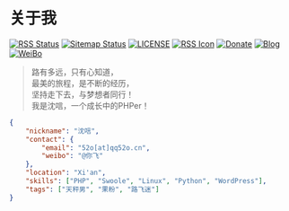 # 关于我

[![RSS Status](https://github.com/lufei/notes/workflows/RSS/badge.svg)](https://github.com/lufei/notes/actions)
[![Sitemap Status](https://github.com/lufei/notes/workflows/Sitemap/badge.svg)](https://github.com/lufei/notes/actions)
[![LICENSE](https://img.shields.io/github/license/lufei/notes)](https://github.com/lufei/notes/blob/master/LICENSE)
[![RSS Icon](https://img.shields.io/badge/RSS-Atom-orange)](https://notes.qq52o.me/feed.xml)
[![Donate](https://img.shields.io/badge/paypal-donate-ff69b4.svg)](https://paypal.me/lufeidot)
[![Blog](https://img.shields.io/badge/Blog-qq52o.me-blue)](https://qq52o.me)
[![WeiBo](https://cdn.jsdelivr.net/gh/jaywcjlove/sb@gh-pages/ico/weibo.svg)](https://weibo.com/i3l4521)

> 路有多远，只有心知道，  
> 最美的旅程，是不断的经历，  
> 坚持走下去，与梦想者同行！  
> 我是沈唁，一个成长中的PHPer！

```json
{
    "nickname": "沈唁", 
    "contact": {
        "email": "52o[at]qq52o.cn",
        "weibo": "@你飞"
    },
    "location": "Xi'an",
    "skills": ["PHP", "Swoole", "Linux", "Python", "WordPress"],
    "tags": ["天秤男", "果粉", "路飞迷"]
}
```
